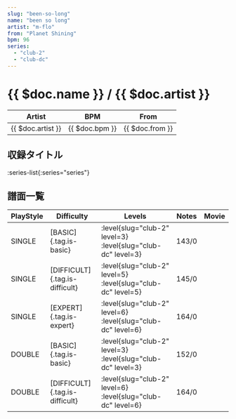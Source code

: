 ```yaml
---
slug: "been-so-long"
name: "been so long"
artist: "m-flo"
from: "Planet Shining"
bpm: 96
series:
  - "club-2"
  - "club-dc"
---
```


# {{ $doc.name }} / {{ $doc.artist }}

|Artist|BPM|From|
|------|---|----|
|{{ $doc.artist }}|{{ $doc.bpm }}|{{ $doc.from }}|

## 収録タイトル

:series-list{:series="series"}

## 譜面一覧

|PlayStyle|Difficulty|Levels|Notes|Movie|
|---------|----------|------|-----|-----|
|SINGLE|[BASIC]{.tag.is-basic}|<div class="field is-grouped is-grouped-multiline">:level{slug="club-2" level=3} :level{slug="club-dc" level=3}</div>|143/0||
|SINGLE|[DIFFICULT]{.tag.is-difficult}|<div class="field is-grouped is-grouped-multiline">:level{slug="club-2" level=5} :level{slug="club-dc" level=5}</div>|145/0||
|SINGLE|[EXPERT]{.tag.is-expert}|<div class="field is-grouped is-grouped-multiline">:level{slug="club-2" level=6} :level{slug="club-dc" level=6}</div>|164/0||
|DOUBLE|[BASIC]{.tag.is-basic}|<div class="field is-grouped is-grouped-multiline">:level{slug="club-2" level=3} :level{slug="club-dc" level=3}</div>|152/0||
|DOUBLE|[DIFFICULT]{.tag.is-difficult}|<div class="field is-grouped is-grouped-multiline">:level{slug="club-2" level=6} :level{slug="club-dc" level=6}</div>|164/0||
